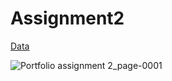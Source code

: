 # Assignment2

[Data](https://via.itslearning.com/ContentArea/ContentArea.aspx?LocationID=33227&LocationType=1&ElementID=3680729)

![Portfolio assignment 2_page-0001](https://github.com/user-attachments/assets/d60f45d8-010f-41d4-8cd9-0b0593fab08c)
